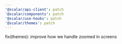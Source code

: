 ```yaml
---
'@scalar/api-client': patch
'@scalar/components': patch
'@scalar/use-hooks': patch
'@scalar/themes': patch
---
```


fix(themes): improve how we handle zoomed in screens
